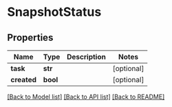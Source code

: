# SnapshotStatus


## Properties
Name | Type | Description | Notes
------------ | ------------- | ------------- | -------------
**task** | **str** |  | [optional] 
**created** | **bool** |  | [optional] 

[[Back to Model list]](../README.md#documentation-for-models) [[Back to API list]](../README.md#documentation-for-api-endpoints) [[Back to README]](../README.md)


